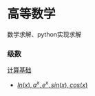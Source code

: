# 高等数学
数学求解、python实现求解

### 级数
[计算基础](https://zhuanlan.zhihu.com/p/691778919)
- [ $ln(x), a^x, e^x, sin(x), cos(x)$ ](https://zhuanlan.zhihu.com/p/691780561)
